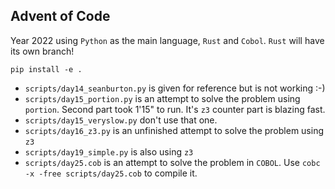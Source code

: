 ## Advent of Code

Year 2022 using `Python` as the main language, `Rust` and `Cobol`. `Rust` will have its own branch!

```
pip install -e .
```

- `scripts/day14_seanburton.py`  is given for reference but is not working :-)
- `scripts/day15_portion.py` is an attempt to solve the problem using `portion`. Second part took 1'15" to run. It's `z3` counter part is blazing fast.
- `scripts/day15_veryslow.py` don't use that one.
- `scripts/day16_z3.py` is an unfinished attempt to solve the problem using `z3`
- `scripts/day19_simple.py` is also using `z3`
- `scripts/day25.cob` is an attempt to solve the problem in `COBOL`. Use `cobc -x -free scripts/day25.cob` to compile it.

